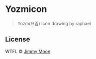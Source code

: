 # Yozmicon

> Yozm(요즘) Icon drawing by raphael

## License

WTFL © [Jimmy Moon](http://ragingwind.me)
